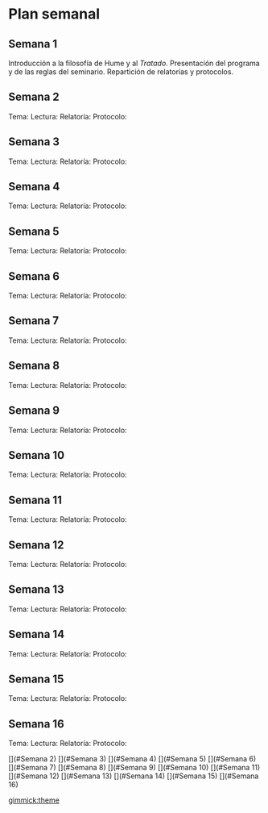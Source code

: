 # Plan semanal

## Semana 1
Introducción a la filosofía de Hume y al *Tratado*. Presentación del programa y de las reglas del seminario. Repartición de relatorías y protocolos. 

## Semana 2
Tema: 
Lectura:
Relatoría: 
Protocolo:     

## Semana 3
Tema: 
Lectura:
Relatoría: 
Protocolo:   

## Semana 4
Tema: 
Lectura:
Relatoría: 
Protocolo:   

## Semana 5
Tema: 
Lectura:
Relatoría: 
Protocolo:         
## Semana 6
Tema: 
Lectura:
Relatoría: 
Protocolo:   

## Semana 7
Tema: 
Lectura:
Relatoría: 
Protocolo:  

## Semana 8
Tema: 
Lectura:
Relatoría: 
Protocolo:  

## Semana 9
Tema: 
Lectura:
Relatoría: 
Protocolo:  
      
## Semana 10
Tema: 
Lectura:
Relatoría: 
Protocolo:  

## Semana 11
Tema: 
Lectura:
Relatoría: 
Protocolo:  

## Semana 12
Tema: 
Lectura:
Relatoría: 
Protocolo:  
      
## Semana 13
Tema: 
Lectura:
Relatoría: 
Protocolo:  

## Semana 14
Tema: 
Lectura:
Relatoría: 
Protocolo:  

## Semana 15
Tema: 
Lectura:
Relatoría: 
Protocolo:  

## Semana 16
Tema: 
Lectura:
Relatoría: 
Protocolo:  


<!-- toc -->
[](#Semana 2)
[](#Semana 3)
[](#Semana 4)
[](#Semana 5)
[](#Semana 6)
[](#Semana 7)
[](#Semana 8)
[](#Semana 9)
[](#Semana 10)
[](#Semana 11)
[](#Semana 12)
[](#Semana 13)
[](#Semana 14)
[](#Semana 15)
[](#Semana 16)
<!-- tocstop -->

[gimmick:theme](united)


